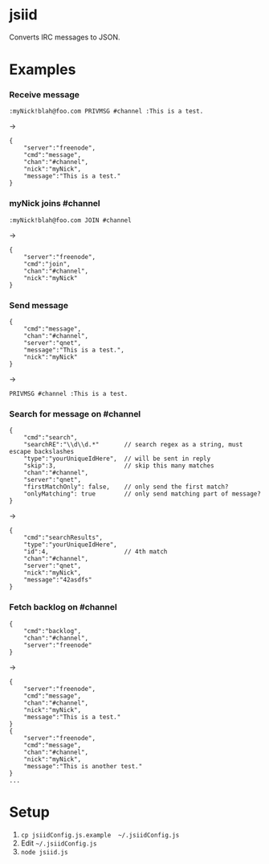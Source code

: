 jsiid
=====
Converts IRC messages to JSON.

Examples
========

### Receive message
```
:myNick!blah@foo.com PRIVMSG #channel :This is a test.
```

->

```
{
    "server":"freenode",
    "cmd":"message",
    "chan":"#channel",
    "nick":"myNick",
    "message":"This is a test."
}
```

### myNick joins #channel
```
:myNick!blah@foo.com JOIN #channel
```

->

```
{
    "server":"freenode",
    "cmd":"join",
    "chan":"#channel",
    "nick":"myNick"
}
```

### Send message
```
{
    "cmd":"message",
    "chan":"#channel",
    "server":"qnet",
    "message":"This is a test.",
    "nick":"myNick"
}
```

->

```
PRIVMSG #channel :This is a test.
```

### Search for message on #channel
```
{
    "cmd":"search",
    "searchRE":"\\d\\d.*"       // search regex as a string, must escape backslashes
    "type":"yourUniqueIdHere",  // will be sent in reply
    "skip":3,                   // skip this many matches
    "chan":"#channel",
    "server":"qnet",
    "firstMatchOnly": false,    // only send the first match?
    "onlyMatching": true        // only send matching part of message?
}
```
->
```
{
    "cmd":"searchResults",
    "type":"yourUniqueIdHere",
    "id":4,                     // 4th match
    "chan":"#channel",
    "server":"qnet",
    "nick":"myNick",
    "message":"42asdfs"
}
```

### Fetch backlog on #channel
```
{
    "cmd":"backlog",
    "chan":"#channel",
    "server":"freenode"
}
```
->
```
{
    "server":"freenode",
    "cmd":"message",
    "chan":"#channel",
    "nick":"myNick",
    "message":"This is a test."
}
{
    "server":"freenode",
    "cmd":"message",
    "chan":"#channel",
    "nick":"myNick",
    "message":"This is another test."
}
...
```

Setup
=====
1. `cp jsiidConfig.js.example  ~/.jsiidConfig.js`
2. Edit `~/.jsiidConfig.js`
3. `node jsiid.js`
